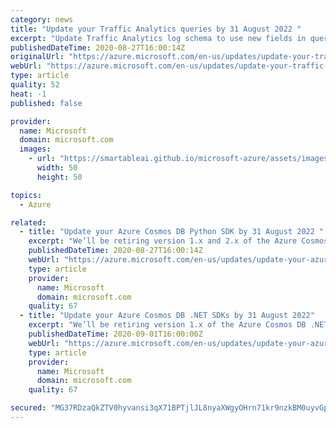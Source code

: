 ```yaml
---
category: news
title: "Update your Traffic Analytics queries by 31 August 2022 "
excerpt: "Update Traffic Analytics log schema to use new fields in queries "
publishedDateTime: 2020-08-27T16:00:14Z
originalUrl: "https://azure.microsoft.com/en-us/updates/update-your-traffic-analytics-queries-by-31-august-2022/"
webUrl: "https://azure.microsoft.com/en-us/updates/update-your-traffic-analytics-queries-by-31-august-2022/"
type: article
quality: 52
heat: -1
published: false

provider:
  name: Microsoft
  domain: microsoft.com
  images:
    - url: "https://smartableai.github.io/microsoft-azure/assets/images/organizations/microsoft.com-50x50.jpg"
      width: 50
      height: 50

topics:
  - Azure

related:
  - title: "Update your Azure Cosmos DB Python SDK by 31 August 2022 "
    excerpt: "We’ll be retiring version 1.x and 2.x of the Azure Cosmos DB Python SDK "
    publishedDateTime: 2020-08-27T16:00:14Z
    webUrl: "https://azure.microsoft.com/en-us/updates/update-your-azure-cosmos-db-python-sdk-by-31-august-2022/"
    type: article
    provider:
      name: Microsoft
      domain: microsoft.com
    quality: 67
  - title: "Update your Azure Cosmos DB .NET SDKs by 31 August 2022"
    excerpt: "We’ll be retiring version 1.x of the Azure Cosmos DB .NET SDK and the .NET Core SDK."
    publishedDateTime: 2020-09-01T16:00:06Z
    webUrl: "https://azure.microsoft.com/en-us/updates/update-your-azure-cosmos-db-net-sdks-by-31-august-2022/"
    type: article
    provider:
      name: Microsoft
      domain: microsoft.com
    quality: 67

secured: "MG37RDzaQkZTV0hyvansi3qX71BPTjlJL8nyaXWgyOHrn71kr9nzkBM0uyvGpsCB29xQvLJoFSe+mBmNcSIN77ZBqN6UE6+2oIkdZHzqb/LPoDge8R8PthXmkB9cc0kQ3SSyaXbDtTcnsDGp4zjdS7Ks10mGliI70tygFbkal0n/62zDjPt0xpaPsn4MnyzLU9zoRB5wssHhCi9g2JOUpwJqc7nD19HK1WcI9ZGdFTKtMO9RysDDmdG7lYOQDDgzCJ0baRnsTrWkjKSPHSBIiDU/H2UNpDN3B5j0N81AwdjQ7JjwMkNF3Stadt/O+yJ0Wh69hb2jWyonXVv9X/yqzn3PQhlpkL+3+iXmEMIhB1c=;5/LkSWA2ve0HTbzEfvP1bw=="
---
```


